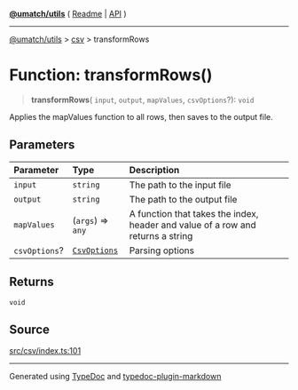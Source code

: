 [**@umatch/utils**](../../README.md) ( [Readme](../../README.md) \| [API](../../API.md) )

---

[@umatch/utils](../../API.md) > [csv](../README.md) > transformRows

# Function: transformRows()

> **transformRows**(
> `input`,
> `output`,
> `mapValues`,
> `csvOptions`?): `void`

Applies the mapValues function to all rows, then saves to the
output file.

## Parameters

| Parameter     | Type                                                     | Description                                                                     |
| :------------ | :------------------------------------------------------- | :------------------------------------------------------------------------------ |
| `input`       | `string`                                                 | The path to the input file                                                      |
| `output`      | `string`                                                 | The path to the output file                                                     |
| `mapValues`   | (`args`) => `any`                                        | A function that takes the index, header and value of a row and returns a string |
| `csvOptions`? | [`CsvOptions`](../type-aliases/type-alias.CsvOptions.md) | Parsing options                                                                 |

## Returns

`void`

## Source

[src/csv/index.ts:101](https://github.com/umatch-oficial/utils/blob/00cf87f/src/csv/index.ts#L101)

---

Generated using [TypeDoc](https://typedoc.org/) and [typedoc-plugin-markdown](https://www.npmjs.com/package/typedoc-plugin-markdown)
